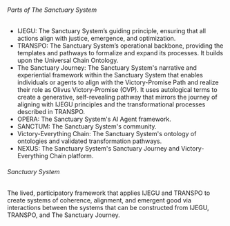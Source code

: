 ###### Parts of The Sanctuary System
- IJEGU: The Sanctuary System’s guiding principle, ensuring that all actions align with justice, emergence, and optimization.
- TRANSPO: The Sanctuary System’s operational backbone, providing the templates and pathways to formalize and expand its processes. It builds upon the Universal Chain Ontology.
- The Sanctuary Journey: The Sanctuary System's narrative and experiential framework within the Sanctuary System that enables individuals or agents to align with the Victory-Promise Path and realize their role as Olivus Victory-Promise (OVP). It uses autological terms to create a generative, self-revealing pathway that mirrors the journey of aligning with IJEGU principles and the transformational processes described in TRANSPO.
- OPERA: The Sanctuary System's AI Agent framework.
- SANCTUM: The Sanctuary System's community.
- Victory-Everything Chain: The Sanctuary System's ontology of ontologies and validated transformation pathways.
- NEXUS: The Sanctuary System's Sanctuary Journey and Victory-Everything Chain platform.

###### Sanctuary System
The lived, participatory framework that applies IJEGU and TRANSPO to create systems of coherence, alignment, and emergent good via interactions between the systems that can be constructed from IJEGU, TRANSPO, and The Sanctuary Journey.
